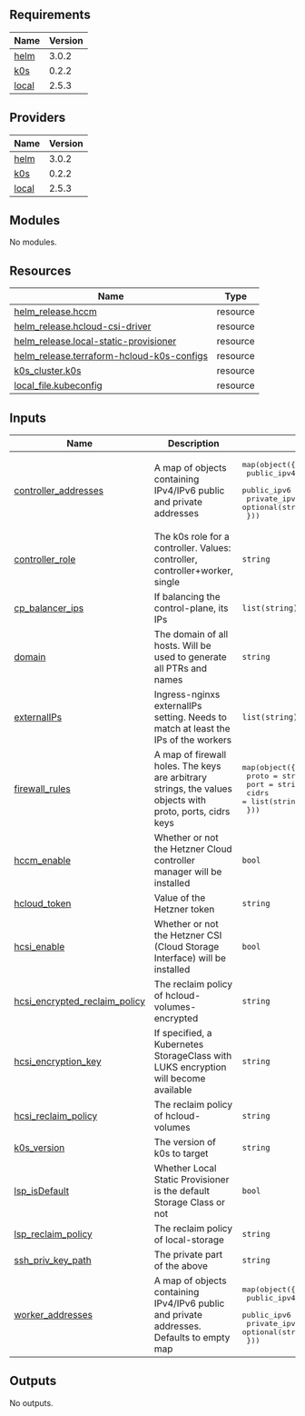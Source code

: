 ## Requirements

| Name | Version |
|------|---------|
| <a name="requirement_helm"></a> [helm](#requirement\_helm) | 3.0.2 |
| <a name="requirement_k0s"></a> [k0s](#requirement\_k0s) | 0.2.2 |
| <a name="requirement_local"></a> [local](#requirement\_local) | 2.5.3 |

## Providers

| Name | Version |
|------|---------|
| <a name="provider_helm"></a> [helm](#provider\_helm) | 3.0.2 |
| <a name="provider_k0s"></a> [k0s](#provider\_k0s) | 0.2.2 |
| <a name="provider_local"></a> [local](#provider\_local) | 2.5.3 |

## Modules

No modules.

## Resources

| Name | Type |
|------|------|
| [helm_release.hccm](https://registry.terraform.io/providers/hashicorp/helm/3.0.2/docs/resources/release) | resource |
| [helm_release.hcloud-csi-driver](https://registry.terraform.io/providers/hashicorp/helm/3.0.2/docs/resources/release) | resource |
| [helm_release.local-static-provisioner](https://registry.terraform.io/providers/hashicorp/helm/3.0.2/docs/resources/release) | resource |
| [helm_release.terraform-hcloud-k0s-configs](https://registry.terraform.io/providers/hashicorp/helm/3.0.2/docs/resources/release) | resource |
| [k0s_cluster.k0s](https://registry.terraform.io/providers/alessiodionisi/k0s/0.2.2/docs/resources/cluster) | resource |
| [local_file.kubeconfig](https://registry.terraform.io/providers/hashicorp/local/2.5.3/docs/resources/file) | resource |

## Inputs

| Name | Description | Type | Default | Required |
|------|-------------|------|---------|:--------:|
| <a name="input_controller_addresses"></a> [controller\_addresses](#input\_controller\_addresses) | A map of objects containing IPv4/IPv6 public and private addresses | <pre>map(object({<br/>    public_ipv4  = optional(string),<br/>    public_ipv6  = optional(string),<br/>    private_ipv4 = optional(string),<br/>  }))</pre> | n/a | yes |
| <a name="input_controller_role"></a> [controller\_role](#input\_controller\_role) | The k0s role for a controller. Values: controller, controller+worker, single | `string` | `"controller"` | no |
| <a name="input_cp_balancer_ips"></a> [cp\_balancer\_ips](#input\_cp\_balancer\_ips) | If balancing the control-plane, its IPs | `list(string)` | `[]` | no |
| <a name="input_domain"></a> [domain](#input\_domain) | The domain of all hosts. Will be used to generate all PTRs and names | `string` | n/a | yes |
| <a name="input_externalIPs"></a> [externalIPs](#input\_externalIPs) | Ingress-nginxs externalIPs setting. Needs to match at least the IPs of the workers | `list(string)` | `[]` | no |
| <a name="input_firewall_rules"></a> [firewall\_rules](#input\_firewall\_rules) | A map of firewall holes. The keys are arbitrary strings, the values objects with proto, ports, cidrs keys | <pre>map(object({<br/>    proto = string<br/>    port  = string<br/>    cidrs = list(string)<br/>  }))</pre> | `{}` | no |
| <a name="input_hccm_enable"></a> [hccm\_enable](#input\_hccm\_enable) | Whether or not the Hetzner Cloud controller manager will be installed | `bool` | `true` | no |
| <a name="input_hcloud_token"></a> [hcloud\_token](#input\_hcloud\_token) | Value of the Hetzner token | `string` | n/a | yes |
| <a name="input_hcsi_enable"></a> [hcsi\_enable](#input\_hcsi\_enable) | Whether or not the Hetzner CSI (Cloud Storage Interface) will be installed | `bool` | `true` | no |
| <a name="input_hcsi_encrypted_reclaim_policy"></a> [hcsi\_encrypted\_reclaim\_policy](#input\_hcsi\_encrypted\_reclaim\_policy) | The reclaim policy of hcloud-volumes-encrypted | `string` | n/a | yes |
| <a name="input_hcsi_encryption_key"></a> [hcsi\_encryption\_key](#input\_hcsi\_encryption\_key) | If specified, a Kubernetes StorageClass with LUKS encryption will become available | `string` | `""` | no |
| <a name="input_hcsi_reclaim_policy"></a> [hcsi\_reclaim\_policy](#input\_hcsi\_reclaim\_policy) | The reclaim policy of hcloud-volumes | `string` | n/a | yes |
| <a name="input_k0s_version"></a> [k0s\_version](#input\_k0s\_version) | The version of k0s to target | `string` | n/a | yes |
| <a name="input_lsp_isDefault"></a> [lsp\_isDefault](#input\_lsp\_isDefault) | Whether Local Static Provisioner is the default Storage Class or not | `bool` | n/a | yes |
| <a name="input_lsp_reclaim_policy"></a> [lsp\_reclaim\_policy](#input\_lsp\_reclaim\_policy) | The reclaim policy of local-storage | `string` | n/a | yes |
| <a name="input_ssh_priv_key_path"></a> [ssh\_priv\_key\_path](#input\_ssh\_priv\_key\_path) | The private part of the above | `string` | n/a | yes |
| <a name="input_worker_addresses"></a> [worker\_addresses](#input\_worker\_addresses) | A map of objects containing IPv4/IPv6 public and private addresses. Defaults to empty map | <pre>map(object({<br/>    public_ipv4  = optional(string),<br/>    public_ipv6  = optional(string),<br/>    private_ipv4 = optional(string),<br/>  }))</pre> | `{}` | no |

## Outputs

No outputs.
